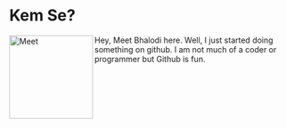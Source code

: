 # Kem Se?

<img  align="left" src="https://raw.githubusercontent.com/mit-bhalodi/mit-bhalodi/master/tenor.gif" alt="Meet" width="150px" height="auto">
<p">Hey, Meet Bhalodi here. Well, I just started doing something on github. I am not much of a coder or programmer but Github is fun.</p>


